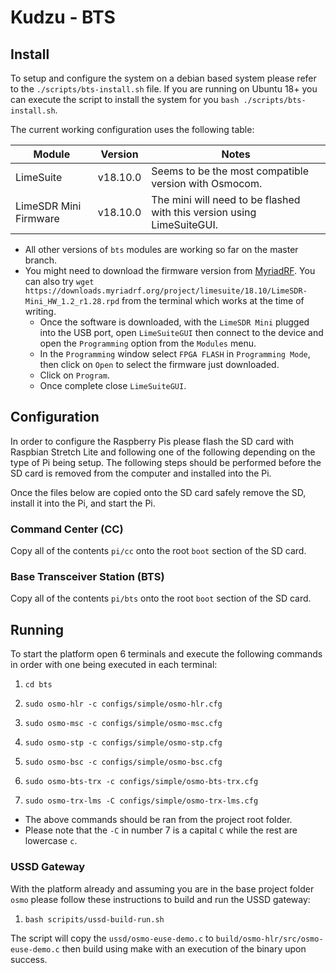 # Kudzu - BTS

## Install

To setup and configure the system on a debian based system please refer to the `./scripts/bts-install.sh` file.  If you are running on Ubuntu 18+ you can execute the script to install the system for you `bash ./scripts/bts-install.sh`.

The current working configuration uses the following table:

| Module | Version | Notes |
|---|---|---|
| LimeSuite | v18.10.0 | Seems to be the most compatible version with Osmocom. |
| LimeSDR Mini Firmware | v18.10.0 | The mini will need to be flashed with this version using LimeSuiteGUI. |

* All other versions of `bts` modules are working so far on the master branch.
* You might need to download the firmware version from [MyriadRF](https://downloads.myriadrf.org/project/limesuite/18.10/).  You can also try `wget https://downloads.myriadrf.org/project/limesuite/18.10/LimeSDR-Mini_HW_1.2_r1.28.rpd` from the terminal which works at the time of writing.   
  * Once the software is downloaded, with the `LimeSDR Mini` plugged into the USB port, open `LimeSuiteGUI` then connect to the device and open the `Programming` option from the `Modules` menu.  
  * In the `Programming` window select `FPGA FLASH` in `Programming Mode`, then click on `Open` to select the firmware just downloaded.
  * Click on `Program`. 
  * Once complete close `LimeSuiteGUI`.

## Configuration

In order to configure the Raspberry Pis please flash the SD card with Raspbian Stretch Lite and following one of the following depending on the type of Pi being setup.  The following steps should be performed before the SD card is removed from the computer and installed into the Pi.

Once the files below are copied onto the SD card safely remove the SD, install it into the Pi, and start the Pi.

### Command Center (CC)

Copy all of the contents `pi/cc` onto the root `boot` section of the SD card.

### Base Transceiver Station (BTS)

Copy all of the contents `pi/bts` onto the root `boot` section of the SD card.


## Running

To start the platform open 6 terminals and execute the following commands in order with one being executed in each terminal:

1. `cd bts`

2. `sudo osmo-hlr -c configs/simple/osmo-hlr.cfg`
   
3. `sudo osmo-msc -c configs/simple/osmo-msc.cfg`
   
4. `sudo osmo-stp -c configs/simple/osmo-stp.cfg`
   
5. `sudo osmo-bsc -c configs/simple/osmo-bsc.cfg`
    
6.  `sudo osmo-bts-trx -c configs/simple/osmo-bts-trx.cfg`
    
7.  `sudo osmo-trx-lms -C configs/simple/osmo-trx-lms.cfg`

* The above commands should be ran from the project root folder.
* Please note that the `-C` in number 7 is a capital `C` while the rest are lowercase `c`.

### USSD Gateway

With the platform already and assuming you are in the base project folder `osmo` please follow these instructions to build and run the USSD gateway:

1. `bash scripits/ussd-build-run.sh`

The script will copy the `ussd/osmo-euse-demo.c` to `build/osmo-hlr/src/osmo-euse-demo.c` then build using make with an execution of the binary upon success.


